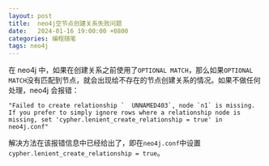 ```yaml
---
layout: post
title:  neo4j空节点创建关系失败问题
date:   2024-01-16 19:00:00 +0800
categories: 编程随笔
tags: neo4j
---
```


在 neo4j 中，如果在创建关系之前使用了`OPTIONAL MATCH`，那么如果`OPTIONAL MATCH`没有匹配到节点，就会出现给不存在的节点创建关系的情况。如果不做任何处理，neo4j 会报错：

```
"Failed to create relationship `  UNNAMED403`, node `n1` is missing. If you prefer to simply ignore rows where a relationship node is missing, set 'cypher.lenient_create_relationship = true' in neo4j.conf"
```

解决方法在该报错信息中已经给出了，即在`neo4j.conf`中设置`cypher.lenient_create_relationship = true`。
